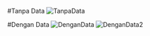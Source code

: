 #Tanpa Data
![TanpaData](https://github.com/user-attachments/assets/4cdcb862-b051-4d30-85f2-64dc2e637e4e)

#Dengan Data
![DenganData](https://github.com/user-attachments/assets/63d10f96-d3c2-44ba-acd0-9e83440d030c)
![DenganData2](https://github.com/user-attachments/assets/37fc16a3-ef40-4ab5-85a2-9ed5e068fcff)
